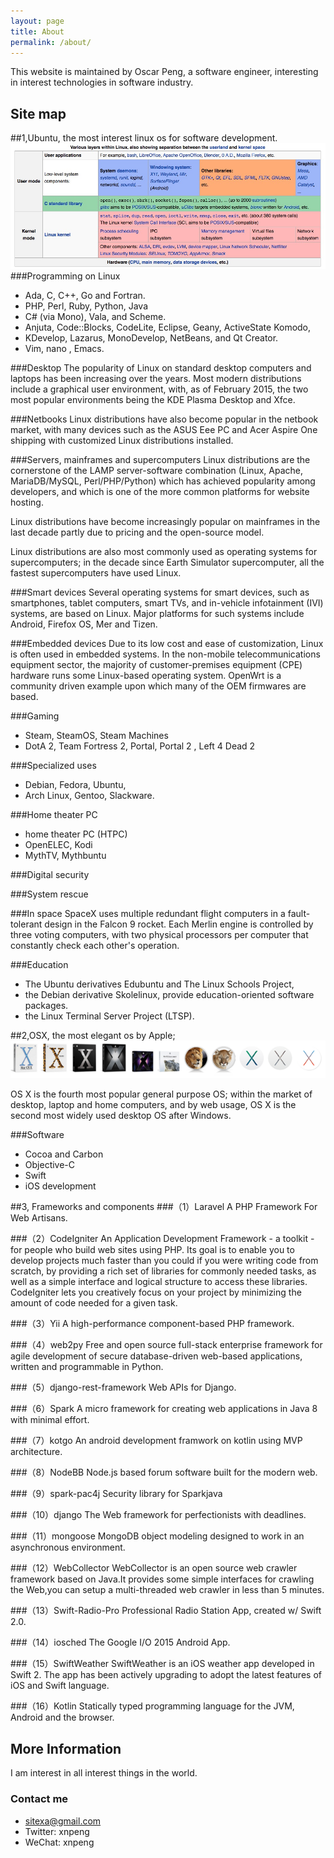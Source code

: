 ```yaml
---
layout: page
title: About
permalink: /about/
---
```


This website is maintained by Oscar Peng, a software engineer, interesting in interest technologies in software industry.

## Site map

##1,Ubuntu, the most interest linux os for software development.
![image](/images/linux-0.png)
###Programming on Linux
-   Ada, C, C++, Go and Fortran. 
-   PHP, Perl, Ruby, Python, Java
-   C# (via Mono), Vala, and Scheme.
-   Anjuta, Code::Blocks, CodeLite, Eclipse, Geany, ActiveState Komodo, 
-   KDevelop, Lazarus, MonoDevelop, NetBeans, and Qt Creator.
-   Vim, nano , Emacs.

###Desktop
The popularity of Linux on standard desktop computers and laptops has been increasing over the years. 
Most modern distributions include a graphical user environment, with, as of February 2015, the two most popular 
environments being the KDE Plasma Desktop and Xfce.

###Netbooks
Linux distributions have also become popular in the netbook market, with many devices such as the ASUS Eee PC and Acer 
Aspire One shipping with customized Linux distributions installed.

###Servers, mainframes and supercomputers
Linux distributions are the cornerstone of the LAMP server-software combination (Linux, Apache, MariaDB/MySQL, 
Perl/PHP/Python) which has achieved popularity among developers, and which is one of the more common platforms for 
website hosting.

Linux distributions have become increasingly popular on mainframes in the last decade partly due to pricing and the 
open-source model. 

Linux distributions are also most commonly used as operating systems for supercomputers; in the decade since Earth Simulator
 supercomputer, all the fastest supercomputers have used Linux. 

###Smart devices
Several operating systems for smart devices, such as smartphones, tablet computers, smart TVs, and in-vehicle infotainment 
(IVI) systems, are based on Linux. Major platforms for such systems include Android, Firefox OS, Mer and Tizen.
 
###Embedded devices
Due to its low cost and ease of customization, Linux is often used in embedded systems. In the non-mobile telecommunications
 equipment sector, the majority of customer-premises equipment (CPE) hardware runs some Linux-based operating system. 
 OpenWrt is a community driven example upon which many of the OEM firmwares are based.
 
###Gaming
-   Steam, SteamOS, Steam Machines
-   DotA 2, Team Fortress 2, Portal, Portal 2 , Left 4 Dead 2 

###Specialized uses
-   Debian, Fedora, Ubuntu, 
-   Arch Linux, Gentoo, Slackware.

###Home theater PC
-   home theater PC (HTPC)
-   OpenELEC, Kodi
-   MythTV, Mythbuntu

###Digital security

###System rescue

###In space
SpaceX uses multiple redundant flight computers in a fault-tolerant design in the Falcon 9 rocket. Each Merlin engine is 
controlled by three voting computers, with two physical processors per computer that constantly check each other's operation.

###Education
-   The Ubuntu derivatives Edubuntu and The Linux Schools Project, 
-   the Debian derivative Skolelinux, provide education-oriented software packages. 
-   the Linux Terminal Server Project (LTSP).

##2,OSX, the most elegant os by Apple;
![image](/images/Osxboxes.png)

OS X is the fourth most popular general purpose OS; within the market of desktop, laptop and home computers, and by web usage, 
OS X is the second most widely used desktop OS after Windows.

###Software
-   Cocoa and Carbon
-   Objective-C
-   Swift
-   iOS development

##3, Frameworks and components
###（1）Laravel
A PHP Framework For Web Artisans.

###（2）CodeIgniter
An Application Development Framework - a toolkit - for people who build web sites using PHP. Its goal is to enable you to develop projects much faster than you could if you were writing code from scratch, by providing a rich set of libraries for commonly needed tasks, as well as a simple interface and logical structure to access these libraries. CodeIgniter lets you creatively focus on your project by minimizing the amount of code needed for a given task.

###（3）Yii 
A high-performance component-based PHP framework.

###（4）web2py
Free and open source full-stack enterprise framework for agile development of secure database-driven web-based applications, 
written and programmable in Python.

###（5）django-rest-framework
Web APIs for Django.

###（6）Spark
A micro framework for creating web applications in Java 8 with minimal effort.

###（7）kotgo
An android development framwork on kotlin using MVP architecture.

###（8）NodeBB
Node.js based forum software built for the modern web.

###（9）spark-pac4j
Security library for Sparkjava

###（10）django
The Web framework for perfectionists with deadlines.

###（11）mongoose
MongoDB object modeling designed to work in an asynchronous environment.

###（12）WebCollector
WebCollector is an open source web crawler framework based on Java.It provides some simple interfaces for crawling the Web,you can setup a multi-threaded web crawler in less than 5 minutes.

###（13）Swift-Radio-Pro
Professional Radio Station App, created w/ Swift 2.0.

###（14）iosched
The Google I/O 2015 Android App.

###（15）SwiftWeather
SwiftWeather is an iOS weather app developed in Swift 2. The app has been actively upgrading to adopt the latest features of iOS and Swift language.

###（16）Kotlin
Statically typed programming language for the JVM, Android and the browser.

## More Information

I am interest in all interest things in the world.

### Contact me

-   sitexa@gmail.com
-   Twitter: xnpeng
-   WeChat: xnpeng